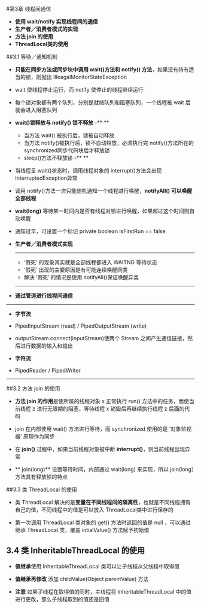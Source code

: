 #第3章 线程间通信
- **使用 wait/notify 实现线程间的通信**
- **生产者／消费者模式的实现**
- **方法 join 的使用**
- **ThreadLocal类的使用**

##3.1 等待／通知机制
- **只能在同步方法或同步块中调用 wait()方法和 notify() 方法**，如果没有持有适当的锁，则抛出 IlleagalMonitorStateException

- wait 使线程停止运行，而 notify 使停止的线程继续运行

- 每个锁对象都有两个队列，分别是就绪队列和阻塞队列，一个线程被 wait 后就会进入阻塞队列

- **wait()锁释放与 notify() 锁不释放**
  -** **
  - 当方法 wait() 被执行后，锁被自动释放
  - 当方法 notify()被执行后，锁不自动释放，必须执行完 notify()方法所在的 synchronized同步代码块后才释放锁
  - sleep()方法不释放锁
  -** **

- 当线程呈 wait()状态时，调用线程对象的 interrupt()方法会出现 InterruptedException异常

- 调用 notify()方法一次只能随机通知一个线程进行唤醒，**notifyAll() 可以唤醒全部线程**

- **wait(long)** 等待某一时间内是否有线程对锁进行唤醒，如果超过这个时间则自动唤醒

- 通知过早，可设置一个标记 private boolean isFirstRun == false

- **生产者／消费者模式实现**
  ** **
  - ‘假死’ 的现象其实就是全部线程都进入 WAITNG 等待状态
  - ‘假死’ 出现的主要原因是有可能连续唤醒同类
  - 解决 ‘假死’ 的情况是使用 notifyAll()保证唤醒异类
  ** **

- **通过管道进行线程间通信**
 ** **
  - **字节流**
   - PipedInputStream (read) / PipedOutputStream (write)
   - outputStream.connect(inputStream)使两个 Stream 之间产生通信链接，然后进行数据的输入和输出
   
  - **字符流**
   - PipedReader / PipedWriter
 ** **
 
##3.2 方法 join 的使用
- **方法 join 的作用**是使所属的线程对象 x 正常执行 run() 方法中的任务，而使当前线程 z 进行无限期的阻塞，等待线程 x 销毁后再继续执行线程 z 后面的代码

- join 在内部使用 wait() 方法进行等待，而 synchronized 使用的是 ‘对象监视器’ 原理作为同步

- 在 **join()** 过程中，如果当前线程对象被中断 **interrupt()**，则当前线程出现异常

- ** join(long)** 设置等待时间，内部通过 wait(long) 来实现，所以 join(long）方法具有释放锁的特点

##3.3 类 ThreadLocal 的使用
- 类 ThreadLocal 解决的是**变量在不同线程间的隔离性**，也就是不同线程拥有自己的值，不同线程中的值是可以放入 ThreadLocal类中进行保存的

- 第一次调用 ThreadLocal 类对象的 get() 方法时返回的值是 null ，可以通过继承 ThreadLocal 类，覆盖 intialValue() 方法赋予初始值

## 3.4 类 InheritableThreadLocal 的使用
- **值继承**使用 InheritableThreadLocal 类可以让子线程从父线程中取得值

- **值继承再修改** 添加 childValue(Object parentValue) 方法

- **注意** 如果子线程在取得值的同时，主线程将 InheritableThreadLocal 中的值进行更改，那么子线程取到的值还是旧值


